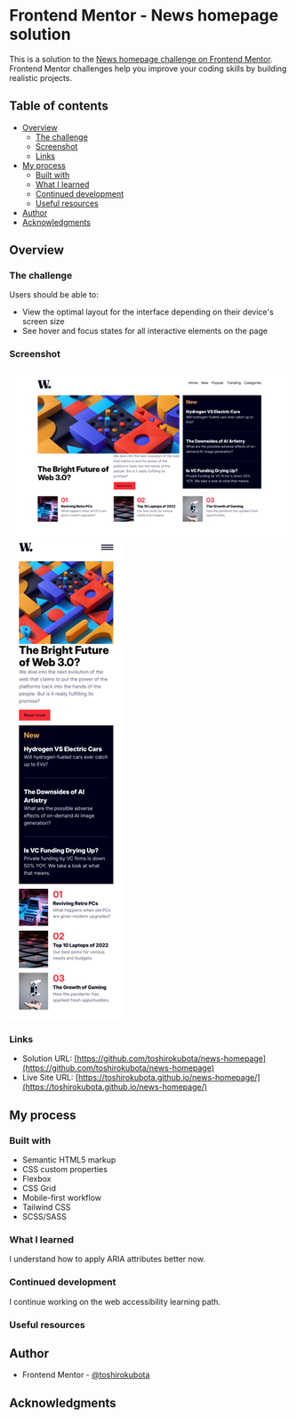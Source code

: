 # Frontend Mentor - News homepage solution

This is a solution to the [News homepage challenge on Frontend Mentor](https://www.frontendmentor.io/challenges/news-homepage-H6SWTa1MFl). Frontend Mentor challenges help you improve your coding skills by building realistic projects. 

## Table of contents

- [Overview](#overview)
  - [The challenge](#the-challenge)
  - [Screenshot](#screenshot)
  - [Links](#links)
- [My process](#my-process)
  - [Built with](#built-with)
  - [What I learned](#what-i-learned)
  - [Continued development](#continued-development)
  - [Useful resources](#useful-resources)
- [Author](#author)
- [Acknowledgments](#acknowledgments)

## Overview

### The challenge

Users should be able to:

- View the optimal layout for the interface depending on their device's screen size
- See hover and focus states for all interactive elements on the page

### Screenshot

![Desktop version](./screenshot-Desktop.png)
![Mobile version](./screenshot-Mobile.png)

### Links

- Solution URL: [https://github.com/toshirokubota/news-homepage](https://github.com/toshirokubota/news-homepage)
- Live Site URL: [https://toshirokubota.github.io/news-homepage/](https://toshirokubota.github.io/news-homepage/)

## My process

### Built with

- Semantic HTML5 markup
- CSS custom properties
- Flexbox
- CSS Grid
- Mobile-first workflow
- Tailwind CSS
- SCSS/SASS

### What I learned

I understand how to apply ARIA attributes better now.

### Continued development

I continue working on the web accessibility learning path.

### Useful resources


## Author

- Frontend Mentor - [@toshirokubota](https://www.frontendmentor.io/profile/toshirokubota)

## Acknowledgments

